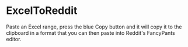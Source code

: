 # ExcelToReddit

Paste an Excel range, press the blue Copy button and it will copy it to the clipboard in a format that you can then paste into Reddit's FancyPants editor.